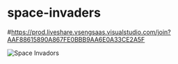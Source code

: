 # space-invaders
#https://prod.liveshare.vsengsaas.visualstudio.com/join?AAF88615890A867FE0BBB9AA6E0A33CE2A5F

![Space Invadors](https://imgur.com/a/uVUw2bz.png)
